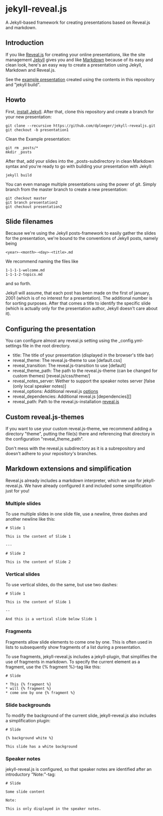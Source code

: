 # jekyll-reveal.js

A Jekyll-based framework for creating presentations based on Reveal.js and markdown.

## Introduction

If you like [Reveal.js][] for creating your online presentations, like the site
management [Jekyll][] gives you and like [Markdown][] because of its easy and clean look, 
here's an easy way to create a presentation using Jekyll, Markdown and Reveal.js.

See the [example presentation][] created using the contents in this repository and "jekyll build".

## Howto

First, [install Jekyll][]. After that, clone this repository and create a branch
for your new presentation:

    git clone --recursive https://github.com/dploeger/jekyll-revealjs.git
    git checkout -b presentation1

Clean the Example presentation:

    git rm _posts/*
    mkdir _posts

After that, add your slides into the _posts-subdirectory in clean Markdown syntax
and you're ready to go with building your presentation with Jekyll:

    jekyll build

You can even manage multiple presentations using the power of git. Simply branch from the
master branch to create a new presentation:

    git checkout master
    git branch presentation2
    git checkout presentation2

## Slide filenames

Because we're using the Jekyll posts-framework to easily gather the slides for the presentation, 
we're bound to the conventions of Jekyll posts, namely being

    <year>-<month>-<day>-<title>.md

We recommend naming the files like

    1-1-1-1-welcome.md
    1-1-1-2-topics.md

and so forth. 

Jekyll will assume, that each post has been made on the first of january, 2001 (which is of no interest
for a presentation). The additional number is for sorting purposes. After that comes a title to identify 
the specific slide (which is actually only for the presentation author, Jekyll doesn't care about it).

## Configuring the presentation

You can configure almost any reveal.js setting using the _config.yml-settings file in the
root directory.

* title: The title of your presentation (displayed in the browser's title bar)
* reveal_theme: The reveal.js-theme to use [default.css]
* reveal_transition: The reveal.js-transition to use [default]
* reveal_theme_path: The path to the reveal.js-theme (can be changed for custom themes) [reveal.js/css/theme/]
* reveal_notes_server: Wether to support the speaker notes server [false (only local speaker notes)]
* reveal_options: Additional reveal.js [options][]
* reveal_dependencies: Additional reveal.js [dependencies][]
* reveal_path: Path to the reveal.js-installation [reveal.js]

## Custom reveal.js-themes

If you want to use your custom reveal.js-theme, we recommend adding a directory "theme", putting the file(s)
there and referencing that directory in the configuration "reveal_theme_path".

Don't mess with the reveal.js subdirectory as it is a subrepository and doesn't adhere to your repository's
branches.

## Markdown extensions and simplification

Reveal.js already includes a markdown interpreter, which we use for jekyll-reveal.js. We have already
configured it and included some simplification just for you!

### Multiple slides

To use multiple slides in one slide file, use a newline, three dashes and another newline like this:

    # Slide 1
    
    This is the content of Slide 1
    
    ---
    
    # Slide 2
    
    This is the content of Slide 2

### Vertical slides

To use vertical slides, do the same, but use two dashes:

    # Slide 1
    
    This is the content of Slide 1
    
    --
    
    And this is a vertical slide below Slide 1

### Fragments

Fragments allow slide elements to come one by one. This is often used in lists to subsequently show
fragments of a list during a presentation.

To use fragments, jekyll-reveal.js includes a jekyll-plugin, that simplifies the use of fragments
in markdown. To specify the current element as a fragment, use the {% fragment %}-tag like this:

    # Slide
    
    * This {% fragment %}
    * will {% fragment %}
    * come one by one {% fragment %}

### Slide backgrounds

To modify the background of the current slide, jekyll-reveal.js also includes a simplification
plugin:

    # Slide
    
    {% background white %}
    
    This slide has a white background

### Speaker notes

jekyll-reveal.js is configured, so that speaker notes are identified after an introductory "Note:"-tag:

    # Slide

    Some slide content

    Note:

    This is only displayed in the speaker notes.

[Reveal.js]:      http://lab.hakim.se/reveal-js/#/
[Jekyll]:         http://jekyllrb.com/
[Markdown]:       http://daringfireball.net/projects/markdown/ 
[example presentation]: http://dploeger.github.io/jekyll-revealjs/example
[install Jekyll]: http://jekyllrb.com/docs/installation/  
[options]: https://github.com/hakimel/reveal.js#configuration
[depedencies]: https://github.com/hakimel/reveal.js#dependencies

